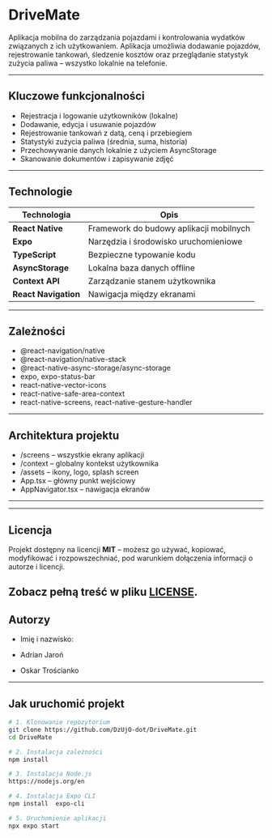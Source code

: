 # DriveMate

Aplikacja mobilna do zarządzania pojazdami i kontrolowania wydatków związanych z ich użytkowaniem. Aplikacja umożliwia dodawanie pojazdów, rejestrowanie tankowań, śledzenie kosztów oraz przeglądanie statystyk zużycia paliwa – wszystko lokalnie na telefonie.

---

## Kluczowe funkcjonalności

- Rejestracja i logowanie użytkowników (lokalne)
- Dodawanie, edycja i usuwanie pojazdów
- Rejestrowanie tankowań z datą, ceną i przebiegiem
- Statystyki zużycia paliwa (średnia, suma, historia)
- Przechowywanie danych lokalnie z użyciem AsyncStorage
- Skanowanie dokumentów i zapisywanie zdjęć

---

## Technologie

| Technologia          | Opis                                    |
|----------------------|-----------------------------------------|
| **React Native**     | Framework do budowy aplikacji mobilnych |
| **Expo**             | Narzędzia i środowisko uruchomieniowe   |
| **TypeScript**       | Bezpieczne typowanie kodu               |
| **AsyncStorage**     | Lokalna baza danych offline             |
| **Context API**      | Zarządzanie stanem użytkownika          |
| **React Navigation** | Nawigacja między ekranami               |

---

## Zależności

- @react-navigation/native
- @react-navigation/native-stack
- @react-native-async-storage/async-storage
- expo, expo-status-bar
- react-native-vector-icons
- react-native-safe-area-context
- react-native-screens, react-native-gesture-handler

---

## Architektura projektu

- /screens – wszystkie ekrany aplikacji
- /context – globalny kontekst użytkownika
- /assets – ikony, logo, splash screen
- App.tsx – główny punkt wejściowy
- AppNavigator.tsx – nawigacja ekranów

---
---

## Licencja

Projekt dostępny na licencji **MIT** – możesz go używać, kopiować, modyfikować i rozpowszechniać, pod warunkiem dołączenia informacji o autorze i licencji.

Zobacz pełną treść w pliku [LICENSE](LICENSE).
---

## Autorzy
- Imię i nazwisko: 

- Adrian Jaroń
- Oskar Trościanko

---
##  Jak uruchomić projekt

```bash
# 1. Klonowanie repozytorium
git clone https://github.com/DzUjO-dot/DriveMate.git
cd DriveMate

# 2. Instalacja zależności
npm install

# 3. Instalacja Node.js
https://nodejs.org/en

# 4. Instalacja Expo CLI
npm install  expo-cli

# 5. Uruchomienie aplikacji
npx expo start
